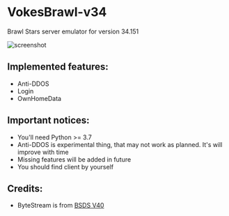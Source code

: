 # VokesBrawl-v34
Brawl Stars server emulator for version 34.151

![screenshot](https://github.com/VokesTeam/VokesBrawl-v34/blob/main/screenshot/screenshot.png)

## Implemented features:
 - Anti-DDOS
 - Login
 - OwnHomeData

## Important notices:
 - You'll need Python >= 3.7
 - Anti-DDOS is experimental thing, that may not work as planned. It's will improve with time
 - Missing features will be added in future
 - You should find client by yourself

## Credits:
 - ByteStream is from [BSDS V40](https://github.com/CrazorTheCat/BSDS-V40)
